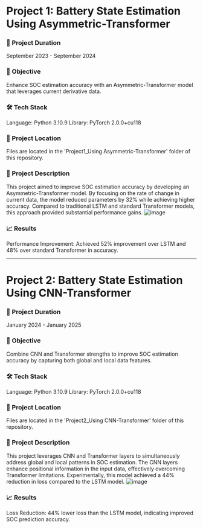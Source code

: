 # Project 1: Battery State Estimation Using Asymmetric-Transformer
### 📅 Project Duration
September 2023 - September 2024
### 🎯 Objective
Enhance SOC estimation accuracy with an Asymmetric-Transformer model that leverages current derivative data.
### 🛠 Tech Stack
Language: Python 3.10.9
Library: PyTorch 2.0.0+cu118
### 📂 Project Location
Files are located in the 'Project1_Using Asymmetric-Transformer' folder of this repository.
### 📜 Project Description
This project aimed to improve SOC estimation accuracy by developing an Asymmetric-Transformer model. By focusing on the rate of change in current data, the model reduced parameters by 32% while achieving higher accuracy. Compared to traditional LSTM and standard Transformer models, this approach provided substantial performance gains.
![image](https://github.com/user-attachments/assets/3db3c25d-28ba-443c-92e8-86bfbe5568d4)
### 📈 Results
Performance Improvement: Achieved 52% improvement over LSTM and 48% over standard Transformer in accuracy.

-----------------

# Project 2: Battery State Estimation Using CNN-Transformer
### 📅 Project Duration
January 2024 - January 2025
### 🎯 Objective
Combine CNN and Transformer strengths to improve SOC estimation accuracy by capturing both global and local data features.
### 🛠 Tech Stack
Language: Python 3.10.9
Library: PyTorch 2.0.0+cu118
### 📂 Project Location
Files are located in the 'Project2_Using CNN-Transformer' folder of this repository.
### 📜 Project Description
This project leverages CNN and Transformer layers to simultaneously address global and local patterns in SOC estimation. The CNN layers enhance positional information in the input data, effectively overcoming Transformer limitations. Experimentally, this model achieved a 44% reduction in loss compared to the LSTM model.
![image](https://github.com/user-attachments/assets/7a81e5f7-9d9e-469e-9f19-2ef597d7f5cc)

### 📈 Results
Loss Reduction: 44% lower loss than the LSTM model, indicating improved SOC prediction accuracy.
